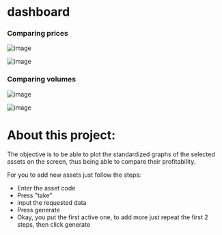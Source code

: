# dashboard

### Comparing prices

![image](https://user-images.githubusercontent.com/48841448/86982930-cbe49d80-c160-11ea-9551-ae3af26baee9.png)

![image](https://user-images.githubusercontent.com/48841448/86982955-e585e500-c160-11ea-8e7a-74c708f05d96.png)

### Comparing volumes

![image](https://user-images.githubusercontent.com/48841448/86983065-30076180-c161-11ea-8475-d956157a7bbf.png)

![image](https://user-images.githubusercontent.com/48841448/86982983-f9314b80-c160-11ea-9d4e-d5b04be788fe.png)

# About this project:

The objective is to be able to plot the standardized graphs of the selected assets on the screen, thus being able to compare their profitability.

For you to add new assets just follow the steps:
* Enter the asset code
* Press "take"
* input the requested data
* Press generate
* Okay, you put the first active one, to add more just repeat the first 2 steps, then click generate
